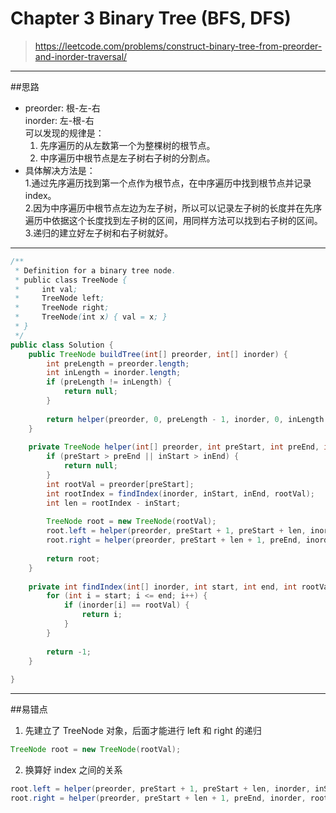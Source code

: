 # Chapter 3 Binary Tree (BFS, DFS)


> https://leetcode.com/problems/construct-binary-tree-from-preorder-and-inorder-traversal/

----------
##思路
* preorder: 根-左-右  
  inorder: 左-根-右  
  可以发现的规律是：
	1. 先序遍历的从左数第一个为整棵树的根节点。
	2. 中序遍历中根节点是左子树右子树的分割点。
* 具体解决方法是：  
	1.通过先序遍历找到第一个点作为根节点，在中序遍历中找到根节点并记录index。  
	2.因为中序遍历中根节点左边为左子树，所以可以记录左子树的长度并在先序遍历中依据这个长度找到左子树的区间，用同样方法可以找到右子树的区间。  
	3.递归的建立好左子树和右子树就好。

---------
```java
/**
 * Definition for a binary tree node.
 * public class TreeNode {
 *     int val;
 *     TreeNode left;
 *     TreeNode right;
 *     TreeNode(int x) { val = x; }
 * }
 */
public class Solution {
    public TreeNode buildTree(int[] preorder, int[] inorder) {
        int preLength = preorder.length;
        int inLength = inorder.length;
        if (preLength != inLength) {
            return null;
        }
        
        return helper(preorder, 0, preLength - 1, inorder, 0, inLength - 1);
    }
    
    private TreeNode helper(int[] preorder, int preStart, int preEnd, int[] inorder, int inStart, int inEnd) {
        if (preStart > preEnd || inStart > inEnd) {
            return null;
        }
        int rootVal = preorder[preStart];
        int rootIndex = findIndex(inorder, inStart, inEnd, rootVal);
        int len = rootIndex - inStart;
        
        TreeNode root = new TreeNode(rootVal);
        root.left = helper(preorder, preStart + 1, preStart + len, inorder, inStart, rootIndex - 1);
        root.right = helper(preorder, preStart + len + 1, preEnd, inorder, rootIndex + 1, inEnd);
        
        return root;
    }
    
    private int findIndex(int[] inorder, int start, int end, int rootVal) {
        for (int i = start; i <= end; i++) {
            if (inorder[i] == rootVal) {
                return i;
            }
        }
        
        return -1;
    }
    
}
```
-----
##易错点
1. 先建立了 TreeNode 对象，后面才能进行 left 和 right 的递归
```java
TreeNode root = new TreeNode(rootVal);
```
2. 换算好 index 之间的关系
```java
root.left = helper(preorder, preStart + 1, preStart + len, inorder, inStart, rootIndex - 1);
root.right = helper(preorder, preStart + len + 1, preEnd, inorder, rootIndex + 1, inEnd);
```














